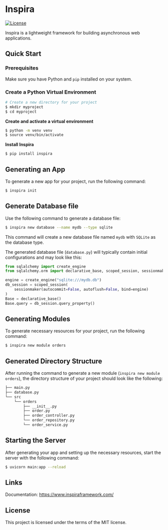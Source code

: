 # Inspira

[![License](https://img.shields.io/badge/license-MIT-blue.svg)](LICENSE)

Inspira is a lightweight framework for building asynchronous web applications.

## Quick Start

### Prerequisites

Make sure you have Python and `pip` installed on your system.

### Create a Python Virtual Environment

```bash
# Create a new directory for your project
$ mkdir myproject
$ cd myproject
```

**Create and activate a virtual environment**

```bash
$ python -m venv venv
$ source venv/bin/activate
```

**Install Inspira**

```bash
$ pip install inspira
```

## Generating an App

To generate a new app for your project, run the following command:

```bash
$ inspira init
```

## Generate Database file

Use the following command to generate a database file:

```bash
$ inspira new database --name mydb --type sqlite
```

This command will create a new database file named `mydb` with `SQLite` as the database type.

The generated database file (`database.py`) will typically contain initial configurations and may look like this:

```python
from sqlalchemy import create_engine
from sqlalchemy.orm import declarative_base, scoped_session, sessionmaker

engine = create_engine("sqlite:///mydb.db")
db_session = scoped_session(
    sessionmaker(autocommit=False, autoflush=False, bind=engine)
)
Base = declarative_base()
Base.query = db_session.query_property()
```

## Generating Modules

To generate necessary resources for your project, run the following command:

```bash
$ inspira new module orders
```

## Generated Directory Structure

After running the command to generate a new module (`inspira new module orders`), the directory structure of your project should look like the following:

```bash
├── main.py
├── database.py
└── src
    └── orders
        ├── __init__.py
        ├── order.py
        ├── order_controller.py
        └── order_repository.py
        └── order_service.py
```

## Starting the Server

After generating your app and setting up the necessary resources, start the server with the following command:

```bash
$ uvicorn main:app --reload
```

## Links
Documentation: https://www.inspiraframework.com/


## License

This project is licensed under the terms of the MIT license.